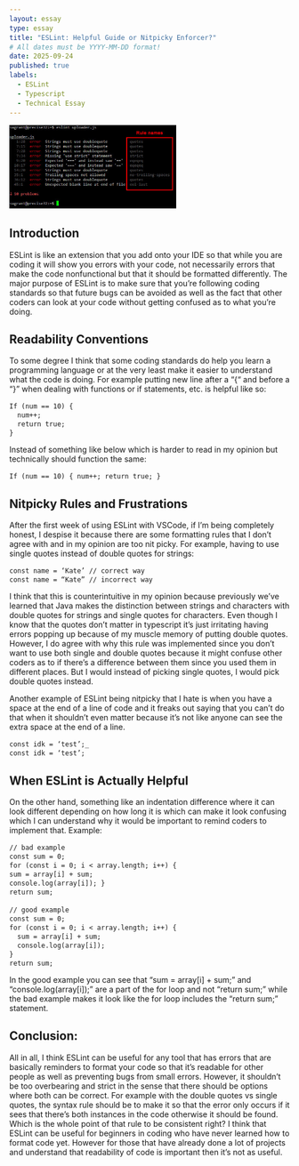 ```yaml
---
layout: essay
type: essay
title: "ESLint: Helpful Guide or Nitpicky Enforcer?"
# All dates must be YYYY-MM-DD format!
date: 2025-09-24
published: true
labels:
  - ESLint
  - Typescript
  - Technical Essay
---
```


<img width="300px" class="rounded float-start ps-4" src="../img/ESLint.jpg">

## Introduction
ESLint is like an extension that you add onto your IDE so that while you are coding it will show you errors with your code, not necessarily errors that make the code nonfunctional but that it should be formatted differently. The major purpose of ESLint is to make sure that you’re following coding standards so that future bugs can be avoided as well as the fact that other coders can look at your code without getting confused as to what you’re doing. 

## Readability Conventions
To some degree I think that some coding standards do help you learn a programming language or at the very least make it easier to understand what the code is doing. For example putting new line after a “{“ and before a “}” when dealing with functions or if statements, etc. is helpful like so: 
```
If (num == 10) {
  num++;
  return true;
}
```
Instead of something like below which is harder to read in my opinion but technically should function the same:
```
If (num == 10) { num++; return true; }
```

## Nitpicky Rules and Frustrations
After the first week of using ESLint with VSCode, if I’m being completely honest, I despise it because there are some formatting rules that I don’t agree with and in my opinion are too nit picky. For example, having to use single quotes instead of double quotes for strings:
```
const name = ‘Kate’ // correct way
const name = “Kate” // incorrect way
```
I think that this is counterintuitive in my opinion because previously we’ve learned that Java makes the distinction between strings and characters with double quotes for strings and single quotes for characters. Even though I know that the quotes don’t matter in typescript it’s just irritating having errors popping up because of my muscle memory of putting double quotes. However, I do agree with why this rule was implemented since you don’t want to use both single and double quotes because it might confuse other coders as to if there’s a difference between them since you used them in different places. But I would instead of picking single quotes, I would pick double quotes instead.

Another example of ESLint being nitpicky that I hate is when you have a space at the end of a line of code and it freaks out saying that you can’t do that when it shouldn’t even matter because it’s not like anyone can see the extra space at the end of a line. 
```
const idk = ‘test’;_
const idk = ‘test’;
```

## When ESLint is Actually Helpful
On the other hand, something like an indentation difference where it can look different depending on how long it is which can make it look confusing which I can understand why it would be important to remind coders to implement that. 
Example:
```
// bad example
const sum = 0;
for (const i = 0; i < array.length; i++) {
sum = array[i] + sum;
console.log(array[i]); }
return sum;

// good example
const sum = 0;
for (const i = 0; i < array.length; i++) {
  sum = array[i] + sum;
  console.log(array[i]);
}
return sum;
```
In the good example you can see that “sum = array[i] + sum;” and “console.log(array[i]);” are a part of the for loop and not “return sum;” while the bad example makes it look like the for loop includes the “return sum;” statement. 

## Conclusion:
All in all, I think ESLint can be useful for any tool that has errors that are basically reminders to format your code so that it’s readable for other people as well as preventing bugs from small errors. However, it shouldn’t be too overbearing and strict in the sense that there should be options where both can be correct. For example with the double quotes vs single quotes, the syntax rule should be to make it so that the error only occurs if it sees that there’s both instances in the code otherwise it should be found. Which is the whole point of that rule to be consistent right? I think that ESLint can be useful for beginners in coding who have never learned how to format code yet. However for those that have already done a lot of projects and understand that readability of code is important then it’s not as useful.

